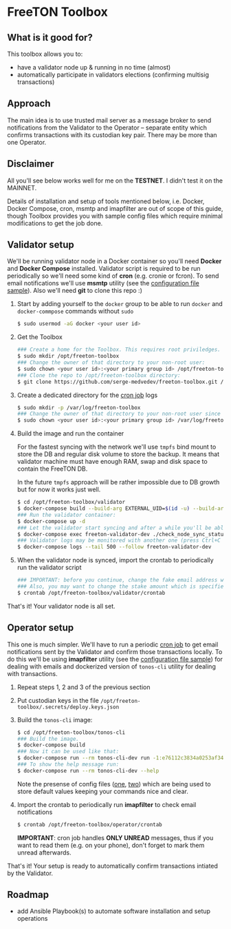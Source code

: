 # FreeTON Toolbox

## What is it good for?

This toolbox allows you to:
- have a validator node up & running in no time (almost)
- automatically participate in validators elections (confirming multisig transactions)

## Approach
The main idea is to use trusted mail server as a message broker to send notifications from the Validator to the Operator &ndash; separate entity which confirms transactions with its custodian key pair. There may be more than one Operator.

## Disclaimer
All you'll see below works well for me on the __TESTNET__. I didn't test it on the MAINNET.

Details of installation and setup of tools mentioned below, i.e. Docker, Docker Compose, cron, msmtp and imapfilter are out of scope of this guide, though Toolbox provides you with sample config files which require minimal modifications to get the job done.

## Validator setup
We'll be running validator node in a Docker container so you'll need __Docker__ and __Docker Compose__ installed.
Validator script is required to be run periodically so we'll need some kind of __cron__ (e.g. cronie or fcron).
To send email notifications we'll use __msmtp__ utility (see the [configuration file sample](validator/msmtp/msmtprc)).
Also we'll need __git__ to clone this repo :)

1. Start by adding yourself to the `docker` group to be able to run `docker` and `docker-commpose` commands without `sudo`
    ```bash
    $ sudo usermod -aG docker <your user id>
    ```

2. Get the Toolbox
    ```bash
    ### Create a home for the Toolbox. This requires root priviledges.
    $ sudo mkdir /opt/freeton-toolbox
    ### Change the owner of that directory to your non-root user:
    $ sudo chown <your user id>:<your primary group id> /opt/freeton-toolbox
    ### Clone the repo to /opt/freeton-toolbox directory:
    $ git clone https://github.com/serge-medvedev/freeton-toolbox.git /opt/freeton-toolbox
    ```

3. Create a dedicated directory for the [cron job](validator/crontab) logs
    ```bash
    $ sudo mkdir -p /var/log/freeton-toolbox
    ### Change the owner of that directory to your non-root user since the cron job will run without root priviledges:
    $ sudo chown <your user id>:<your primary group id> /var/log/freeton-toolbox
    ```

4. Build the image and run the container

    For the fastest syncing with the network we'll use `tmpfs` bind mount to store the DB and regular disk volume to store the backup. It means that validator machine must have enough RAM, swap and disk space to contain the FreeTON DB.
    
    In the future `tmpfs` approach will be rather impossible due to DB growth but for now it works just well.

    ```bash
    $ cd /opt/freeton-toolbox/validator
    $ docker-compose build --build-arg EXTERNAL_UID=$(id -u) --build-arg EXTERNAL_GID=$(id -g)
    ### Run the validator container:
    $ docker-compose up -d
    ### Let the validator start syncing and after a while you'll be able to see its status by doing this:
    $ docker-compose exec freeton-validator-dev ./check_node_sync_status.sh
    ### Validator logs may be monitored with another one (press Ctrl+C to exit):
    $ docker-compose logs --tail 500 --follow freeton-validator-dev
    ```

5. When the validator node is synced, import the crontab to periodically run the validator script
    ```bash
    ### IMPORTANT: before you continue, change the fake email address with a valid recipient's one in the crontab file!
    ### Also, you may want to change the stake amount which is specified there, too.
    $ crontab /opt/freeton-toolbox/validator/crontab
    ```

That's it! Your validator node is all set.

## Operator setup

This one is much simpler. We'll have to run a periodic [cron job](operator/crontab) to get email notifications sent by the Validator and confirm those transactions locally. To do this we'll be using __imapfilter__ utility (see the [configuration file sample](operator/imapfilter/config.lua)) for dealing with emails and dockerized version of `tonos-cli` utility for dealing with transactions.

1. Repeat steps 1, 2 and 3 of the previous section

2. Put custodian keys in the file `/opt/freeton-toolbox/.secrets/deploy.keys.json`

3. Build the `tonos-cli` image:
    ```bash
    $ cd /opt/freeton-toolbox/tonos-cli
    ### Build the image.
    $ docker-compose build
    ### Now it can be used like that:
    $ docker-compose run --rm tonos-cli-dev run -1:e76112c3834a0253af3443296349f90c7a5439c08f9675f442d50df37a03fc5c getCustodians '{}'
    ### To show the help message run:
    $ docker-compose run --rm tonos-cli-dev --help
    ```

    Note the presense of config files ([one](tonos-cli/tonlabs-cli.conf-dev.json), [two](tonos-cli/tonlabs-cli.conf.json)) which are being used to store default values keeping your commands nice and clear.

4. Import the crontab to periodically run __imapfilter__ to check email notifications
    ```bash
    $ crontab /opt/freeton-toolbox/operator/crontab
    ```

    __IMPORTANT__: cron job handles __ONLY UNREAD__ messages, thus if you want to read them (e.g. on your phone), don't forget to mark them unread afterwards.

That's it! Your setup is ready to automatically confirm transactions intiated by the Validator.

## Roadmap
- add Ansible Playbook(s) to automate software installation and setup operations
